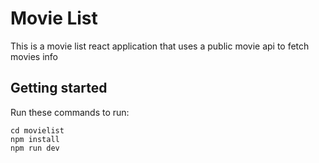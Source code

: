 # Movie List

This is a movie list react application that uses a public movie api to fetch movies info

## Getting started

Run these commands to run:
```
cd movielist
npm install
npm run dev
